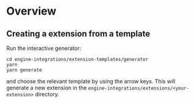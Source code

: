 # Overview

## Creating a extension from a template

Run the interactive generator:

```text
cd engine-integrations/extension-templates/generator
yarn
yarn generate
```

and choose the relevant template by using the arrow keys. This will generate a new extension in the `engine-integrations/extensions/<your-extension>` directory.
